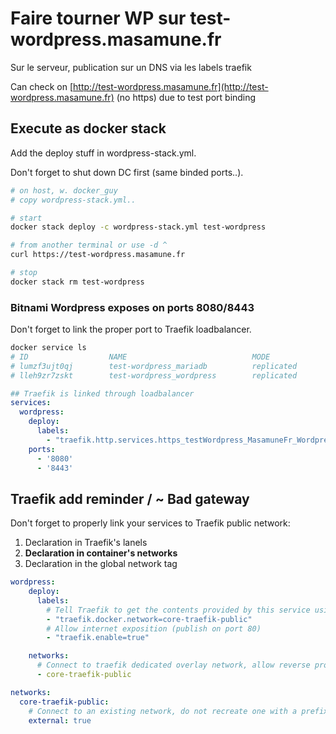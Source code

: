 # Faire tourner WP sur test-wordpress.masamune.fr

Sur le serveur, publication sur un DNS via les labels traefik

Can check on [http://test-wordpress.masamune.fr](http://test-wordpress.masamune.fr) (no https) due to test port binding

## Execute as docker stack

Add the deploy stuff in wordpress-stack.yml.

Don't forget to shut down DC first (same binded ports..).

```bash
# on host, w. docker_guy
# copy wordpress-stack.yml..

# start
docker stack deploy -c wordpress-stack.yml test-wordpress

# from another terminal or use -d ^
curl https://test-wordpress.masamune.fr

# stop
docker stack rm test-wordpress
```

### Bitnami Wordpress exposes on ports 8080/8443

Don't forget to link the proper port to Traefik loadbalancer.

```bash
docker service ls
# ID                  NAME                            MODE                REPLICAS            IMAGE                      PORTS
# lumzf3ujt0qj        test-wordpress_mariadb          replicated          1/1                 bitnami/mariadb:10.3
# lleh9zr7zskt        test-wordpress_wordpress        replicated          1/1                 bitnami/wordpress:5        *:30004->8080/tcp, *:30005->8443/tcp
```

```yml
## Traefik is linked through loadbalancer
services:
  wordpress:
    deploy:
      labels:
        - "traefik.http.services.https_testWordpress_MasamuneFr_Wordpress_Service.loadbalancer.server.port=8080"
    ports:
      - '8080'
      - '8443'
```

## Traefik add reminder / ~ Bad gateway

Don't forget to properly link your services to Traefik public network:

1. Declaration in Traefik's lanels
2. **Declaration in container's networks**
3. Declaration in the global network tag

```yml
wordpress:
    deploy:
      labels:
        # Tell Traefik to get the contents provided by this service using that shared network.
        - "traefik.docker.network=core-traefik-public"
        # Allow internet exposition (publish on port 80)
        - "traefik.enable=true"

    networks:
      # Connect to traefik dedicated overlay network, allow reverse proxy
      - core-traefik-public

networks:
  core-traefik-public:
    # Connect to an existing network, do not recreate one with a prefix
    external: true
```
